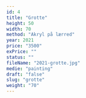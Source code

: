 ```yaml
---
id: 4
title: "Grotte"
height: 50
width: 70
method: "Akryl på lærred"
year: 2021
price: "3500"
exPrice: ""
status: ""
fileName: "2021-grotte.jpg"
medie: "painting"
draft: "false"
slug: "grotte"
weight: "70"
---
```

